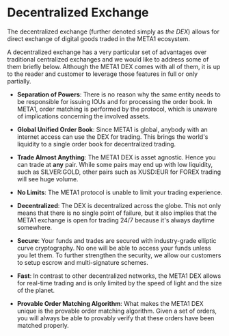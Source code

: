 # Decentralized Exchange

The decentralized exchange (further denoted simply as *the DEX*) allows for
direct exchange of digital goods traded in the META1 ecosystem.

A decentralized exchange has a very particular set of advantages over
traditional centralized exchanges and we would like to address some of them
briefly below. Although the META1 DEX comes with all of them, it is up to
the reader and customer to leverage those features in full or only partially.

* **Separation of Powers**: 
  There is no reason why the same entity needs to be responsible for
  issuing IOUs and for processing the order book. In META1, order matching
  is performed by the protocol, which is unaware of implications concerning the
  involved assets.
  
* **Global Unified Order Book**:
  Since META1 is global, anybody with an internet access can use the DEX for
  trading. This brings the world's liquidity to a single order book for
  decentralized trading.
  
* **Trade Almost Anything**:
  The META1 DEX is asset agnostic. Hence you can trade at **any** pair.
  While some pairs may end up with low liquidity, such as SILVER:GOLD, other
  pairs such as XUSD:EUR for FOREX trading will see huge volume.
  
* **No Limits**:
  The META1 protocol is unable to limit your trading experience.
  
* **Decentralized**:
  The DEX is decentralized across the globe. This not only means that there is
  no single point of failure, but it also implies that the META1 exchange is
  open for trading 24/7 because it's always daytime somewhere.
  
* **Secure**:
  Your funds and trades are secured with industry-grade elliptic curve
  cryptography. No one will be able to access your funds unless you let them. To
  further strengthen the security, we allow our customers to setup escrow and
  multi-signature schemes.
  
* **Fast**:
  In contrast to other decentralized networks, the META1 DEX allows for
  real-time trading and is only limited by the speed of light and the size of
  the planet.
  
* **Provable Order Matching Algorithm**:
  What makes the META1 DEX unique is the provable order matching algorithm.
  Given a set of orders, you will always be able to provably verify that these
  orders have been matched properly.
